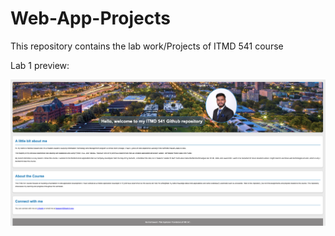 # Web-App-Projects
This repository contains the lab work/Projects of ITMD 541 course

Lab 1 preview: 

![Lab 1 image](Lab-1/Lab1-preview.png)
